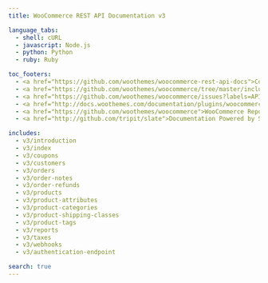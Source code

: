 ```yaml
---
title: WooCommerce REST API Documentation v3

language_tabs:
  - shell: cURL
  - javascript: Node.js
  - python: Python
  - ruby: Ruby

toc_footers:
  - <a href="https://github.com/woothemes/woocommerce-rest-api-docs">Contributing to WC REST API Docs</a>
  - <a href="https://github.com/woothemes/woocommerce/tree/master/includes/api">REST API Source on GitHub</a>
  - <a href="https://github.com/woothemes/woocommerce/issues?labels=API&amp;page=1&amp;state=open">REST API Issues</a>
  - <a href="http://docs.woothemes.com/documentation/plugins/woocommerce/">WooCommerce Documentation</a>
  - <a href="https://github.com/woothemes/woocommerce">WooCommerce Repository</a>
  - <a href="http://github.com/tripit/slate">Documentation Powered by Slate</a>

includes:
  - v3/introduction
  - v3/index
  - v3/coupons
  - v3/customers
  - v3/orders
  - v3/order-notes
  - v3/order-refunds
  - v3/products
  - v3/product-attributes
  - v3/product-categories
  - v3/product-shipping-classes
  - v3/product-tags
  - v3/reports
  - v3/taxes
  - v3/webhooks
  - v3/authentication-endpoint

search: true
---
```

